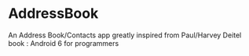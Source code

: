 # AddressBook
An Address Book/Contacts app greatly inspired from  Paul/Harvey Deitel book : Android 6 for programmers

